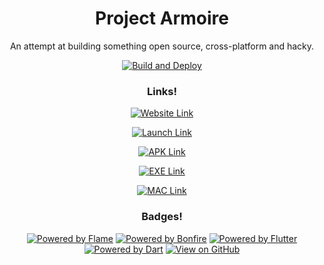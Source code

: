 <center>

# Project Armoire

An attempt at building something open source, cross-platform and hacky.

[![Build and Deploy](https://github.com/andrewiankidd/project_armoire/actions/workflows/publish.yml/badge.svg?branch=master)](https://github.com/andrewiankidd/project_armoire/actions/workflows/publish.yml)

### Links!

[![Website Link](https://img.shields.io/badge/%f0%9f%8c%90%20Website-cadetblue.svg)](https://andrewiankidd.github.io/project_armoire/)

[![Launch Link](https://img.shields.io/badge/%f0%9f%95%b9%ef%b8%8f%20Launch-cadetblue.svg)](https://andrewiankidd.github.io/project_armoire/game.html)

[![APK Link](https://img.shields.io/badge/Android%20Download-green.svg?logo=android)](https://github.com/andrewiankidd/project_armoire/releases/latest/download/android-release.apk)

[![EXE Link](https://img.shields.io/badge/Windows%20Download-lightblue.svg?logo=windows)](https://github.com/andrewiankidd/project_armoire/releases/latest/download/windows-release.zip)

[![MAC Link](https://img.shields.io/badge/MacOS-Download-lightblue.svg?logo=macos)](https://github.com/andrewiankidd/project_armoire/releases/latest/download/macos-release.zip)

### Badges!
[![Powered by Flame](https://img.shields.io/badge/%F0%9F%94%A5%20Flame%20Engine-orange.svg?logo)](https://flame-engine.org) [![Powered by Bonfire](https://img.shields.io/badge/%F0%9F%94%A5%20Bonfire-red.svg)](https://bonfire-engine.github.io) [![Powered by Flutter](https://img.shields.io/badge/Flutter-black.svg?logo=flutter)](https://flutter.io) [![Powered by Dart](https://img.shields.io/badge/Dart-blue.svg?logo=dart)](https://dart.dev) [![View on GitHub](https://img.shields.io/badge/Source-purple.svg?logo=github)](https://github.com/andrewiankidd/project_armoire)

</center>